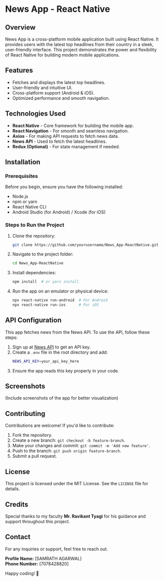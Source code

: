 # News App - React Native

## Overview
News App is a cross-platform mobile application built using React Native. It provides users with the latest top headlines from their country in a sleek, user-friendly interface. This project demonstrates the power and flexibility of React Native for building modern mobile applications.

## Features
- Fetches and displays the latest top headlines.
- User-friendly and intuitive UI.
- Cross-platform support (Android & iOS).
- Optimized performance and smooth navigation.

## Technologies Used
- **React Native** - Core framework for building the mobile app.
- **React Navigation** - For smooth and seamless navigation.
- **Axios** - For making API requests to fetch news data.
- **News API** - Used to fetch the latest headlines.
- **Redux (Optional)** - For state management if needed.

## Installation
### Prerequisites
Before you begin, ensure you have the following installed:
- Node.js
- npm or yarn
- React Native CLI
- Android Studio (for Android) / Xcode (for iOS)

### Steps to Run the Project
1. Clone the repository:
   ```sh
   git clone https://github.com/yourusername/News_App-ReactNative.git
   ```
2. Navigate to the project folder:
   ```sh
   cd News_App-ReactNative
   ```
3. Install dependencies:
   ```sh
   npm install  # or yarn install
   ```
4. Run the app on an emulator or physical device:
   ```sh
   npx react-native run-android  # For Android
   npx react-native run-ios      # For iOS
   ```

## API Configuration
This app fetches news from the News API. To use the API, follow these steps:
1. Sign up at [News API](https://newsapi.org/) to get an API key.
2. Create a `.env` file in the root directory and add:
   ```sh
   NEWS_API_KEY=your_api_key_here
   ```
3. Ensure the app reads this key properly in your code.

## Screenshots
(Include screenshots of the app for better visualization)

## Contributing
Contributions are welcome! If you'd like to contribute:
1. Fork the repository.
2. Create a new branch: `git checkout -b feature-branch`.
3. Make your changes and commit: `git commit -m 'Add new feature'`.
4. Push to the branch: `git push origin feature-branch`.
5. Submit a pull request.

## License
This project is licensed under the MIT License. See the `LICENSE` file for details.

## Credits
Special thanks to my faculty **Mr. Ravikant Tyagi** for his guidance and support throughout this project.

## Contact
For any inquiries or support, feel free to reach out.

**Profile Name:** [SAMRATH AGARWAL]  
**Phone Number:** [7078428820]  

Happy coding! 🚀


